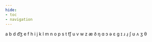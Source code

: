 ```yaml
---
hide:
- toc
- navigation
---
```

a
b
d
d͡ʒ
e
f
h
i
j
k
l
m
n
o
p
s
t
t͡ʃ
u
v
w
z
æ
ð
ŋ
ɑ
ɔ
ə
ɛ
ɡ
ɪ
ɹ
ɹ̩
ʃ
ʊ
ʌ
ʒ
θ

